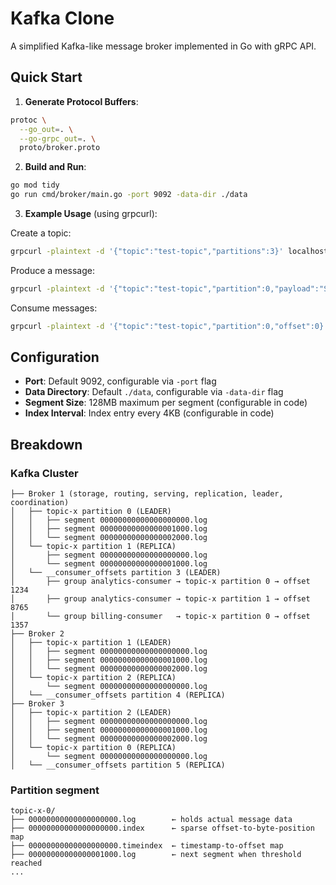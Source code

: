 # Kafka Clone

A simplified Kafka-like message broker implemented in Go with gRPC API.

## Quick Start

1. **Generate Protocol Buffers**:
```bash
protoc \
  --go_out=. \
  --go-grpc_out=. \
  proto/broker.proto
```

2. **Build and Run**:
```bash
go mod tidy
go run cmd/broker/main.go -port 9092 -data-dir ./data
```

3. **Example Usage** (using grpcurl):

Create a topic:
```bash
grpcurl -plaintext -d '{"topic":"test-topic","partitions":3}' localhost:9092 broker.Broker/CreateTopic
```

Produce a message:
```bash
grpcurl -plaintext -d '{"topic":"test-topic","partition":0,"payload":"SGVsbG8gV29ybGQ="}' localhost:9092 broker.Broker/Produce
```

Consume messages:
```bash
grpcurl -plaintext -d '{"topic":"test-topic","partition":0,"offset":0}' localhost:9092 broker.Broker/Consume
```

## Configuration

- **Port**: Default 9092, configurable via `-port` flag
- **Data Directory**: Default `./data`, configurable via `-data-dir` flag
- **Segment Size**: 128MB maximum per segment (configurable in code)
- **Index Interval**: Index entry every 4KB (configurable in code)

## Breakdown

### Kafka Cluster
```
├── Broker 1 (storage, routing, serving, replication, leader, coordination)
│   ├── topic-x partition 0 (LEADER)
│   │   ├── segment 00000000000000000000.log
│   │   ├── segment 00000000000000001000.log
│   │   └── segment 00000000000000002000.log
│   └── topic-x partition 1 (REPLICA)
│       ├── segment 00000000000000000000.log
│       └── segment 00000000000000001000.log
│   └── __consumer_offsets partition 3 (LEADER)
│       ├── group analytics-consumer → topic-x partition 0 → offset 1234
│       ├── group analytics-consumer → topic-x partition 1 → offset 8765
│       └── group billing-consumer   → topic-x partition 0 → offset 1357
├── Broker 2
│   ├── topic-x partition 1 (LEADER)
│   │   ├── segment 00000000000000000000.log
│   │   ├── segment 00000000000000001000.log
│   │   └── segment 00000000000000002000.log
│   └── topic-x partition 2 (REPLICA)
│       └── segment 00000000000000000000.log
│   └── __consumer_offsets partition 4 (REPLICA)
├── Broker 3
│   ├── topic-x partition 2 (LEADER)
│   │   ├── segment 00000000000000000000.log
│   │   ├── segment 00000000000000001000.log
│   │   └── segment 00000000000000002000.log
│   └── topic-x partition 0 (REPLICA)
│       └── segment 00000000000000000000.log
│   └── __consumer_offsets partition 5 (REPLICA)

```

### Partition segment
```
topic-x-0/  
├── 00000000000000000000.log        ← holds actual message data  
├── 00000000000000000000.index      ← sparse offset-to-byte-position map  
├── 00000000000000000000.timeindex  ← timestamp-to-offset map  
├── 00000000000000001000.log        ← next segment when threshold reached  
...

```